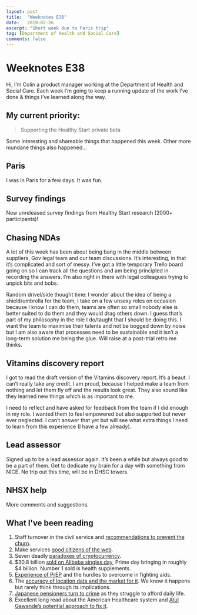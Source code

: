```yaml
---
layout: post
title:  "Weeknotes E38"
date:   2019-02-26
excerpt: "Short week due to Paris trip"
tag: [Department of Health and Social Care]
comments: false
---
```


# Weeknotes E38
Hi, I’m Colin a product manager working at the Department of Health and Social Care. Each week I’m going to keep a running update of the work I’ve done & things I’ve learned along the way.

## My current priority:
> Supporting the Healthy Start private beta

Some interesting and shareable things that happened this week. Other more mundane things also happened…

## Paris
I was in Paris for a few days. It was fun.

## Survey findings
New unreleased survey findings from Healthy Start research (2000+ participants)!

## Chasing NDAs
A lot of this week has been about being bang in the middle between suppliers, Gov legal team and our team discussions. It’s interesting, in that it’s complicated and sort of messy. I’ve got a little temporary Trello board going on so I can track all the questions and am being principled in recording the answers. I’m also right in there with legal colleagues trying to unpick bits and bobs.

Random drivel/side thought time: I wonder about the idea of being a shield/umbrella for the team, I take on a few unsexy roles on occasion because I know I can do them, teams are often so small nobody else is better suited to do them and they would drag others down. I guess that’s part of my philosophy in the role I do/taught that I should be doing this. I want the team to maximise their talents and not be bogged down by noise but I am also aware that processes need to be sustainable and it isn’t a long-term solution me being the glue. Will raise at a post-trial retro me thinks. 

## Vitamins discovery report
I got to read the draft version of the Vitamins discovery report. It’s a beaut. I can’t really take any credit. I am proud, because I helped make a team from nothing and let them fly off and the results look great. They also sound like they learned new things which is as important to me.

I need to reflect and have asked for feedback from the team if I did enough in my role. I wanted them to feel empowered but also supported but never ever neglected. I can’t answer that yet but will see what extra things I need to learn from this experience (I have a few already).

## Lead assessor
Signed up to be a lead assessor again. It’s been a while but always good to be a part of them. Get to dedicate my brain for a day with something from NICE. No trip out this time, will be in DHSC towers.

## NHSX help
More comments and suggestions.

## What I've been reading
1. Staff turnover in the civil service and [recommendations to prevent the churn](https://apolitical.co/solution_article/staff-turnover-is-on-the-rise-heres-how-governments-can-prevent-it/).
2. Make services [good citizens of the web](http://mrdudders.posthaven.com/should-we-measure-if-a-digital-service-is-a-good-citizen-of-the-web).
3. Seven deadly [paradoxes of cryptocurrency](https://bankunderground.co.uk/2018/11/13/the-seven-deadly-paradoxes-of-cryptocurrency/).
4. $30.8 billion [sold on Alibaba singles day](https://www.buzzfeednews.com/article/leticiamiranda/alibaba-singles-day-2018-most-popular-items-china), Prime day bringing in roughly $4 billion. Number 1 sold is health supplements. 
5. [Experience of PrEP](https://apolitical.co/solution_article/new-drugs-stop-hiv-transmission-but-inequality-is-limiting-their-impact/) and the hurdles to overcome in fighting aids.
6. The [accuracy of location data and the market for it](https://www.nytimes.com/interactive/2018/12/10/business/location-data-privacy-apps.html). We know it happens but rarely think through its implications.
7. [Japanese pensioners turn to crime](https://www.bbc.co.uk/news/stories-47033704) as they struggle to afford daily life.
8. Excellent long read about the American Healthcare system and [Atul Gawande’s potential approach to fix it](https://qz.com/work/1481224/the-most-screwed-up-employee-perk-in-america-and-the-man-who-just-might-fix-it/).
